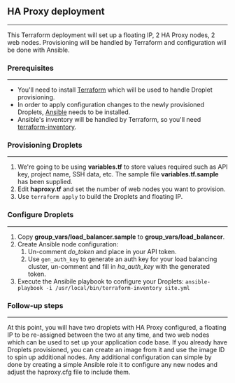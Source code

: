 ## HA Proxy deployment
---

This Terraform deployment will set up a floating IP, 2 HA Proxy nodes, 2 web nodes. Provisioning will be handled by Terraform and configuration will be done with Ansible.

### Prerequisites
---
* You'll need to install [Terraform](https://www.terraform.io/downloads.html) which will be used to handle Droplet provisioning.
* In order to apply configuration changes to the newly provisioned Droplets, [Ansible](http://docs.ansible.com/ansible/intro_installation.html) needs to be installed.
* Ansible's inventory will be handled by Terraform, so you'll need [terraform-inventory](https://github.com/adammck/terraform-inventory).

### Provisioning Droplets
---
1. We're going to be using **variables.tf** to store values required such as API key, project name, SSH data, etc. The sample file **variables.tf.sample** has been supplied.
2. Edit **haproxy.tf** and set the number of web nodes you want to provision.
3. Use `terraform apply` to build the Droplets and floating IP.

### Configure Droplets
---
1. Copy **group_vars/load_balancer.sample** to **group_vars/load_balancer**.
2. Create Ansible node configuration:
    1. Un-comment *do_token* and place in your API token.
    2. Use `gen_auth_key` to generate an auth key for your load balancing cluster, un-comment and fill in *ha_auth_key* with the generated token.
3. Execute the Ansibile playbook to configure your Droplets: `ansible-playbook -i /usr/local/bin/terraform-inventory site.yml`

### Follow-up steps
---
At this point, you will have two droplets with HA Proxy configured, a floating IP to be re-assigned between the two at any time, and two web nodes which can be used to set up your application code base. If you already have Droplets provisioned, you can create an image from it and use the image ID to spin up additional nodes. Any additional configuration can simple by done by creating a simple Ansible role it to configure any new nodes and adjust the haproxy.cfg file to include them. 
